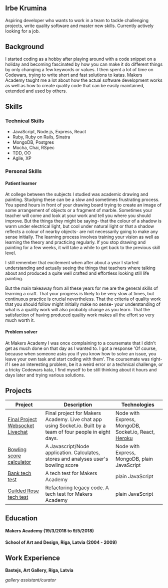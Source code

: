## Irbe Krumina

Aspiring developer who wants to work in a team to tackle challenging projects, write quality software and master new skills.
Currently actively looking for a job.

## Background

I started coding as a hobby after playing around with a code snippet on a holiday and becoming fascinated by how you can make it do different things by only changing a few keywords or values. I then spent a lot of time on Codewars, trying to write short and fast solutions to katas.
Makers Academy taught me a lot about how the actual software development works as well as how to create quality code that can be easily maintained, extended and used by others. 



## Skills

### Technical Skills

- JavaScript, Node.js, Express, React
- Ruby, Ruby on Rails, Sinatra
- MongoDB, Postgres
- Mocha, Chai, RSpec
- TDD, OO
- Agile, XP

### Personal Skills

#### Patient learner

At college between the subjects I studied was academic drawing and painting. Studying these can be a slow and sometimes frustrating process. You spend hours in front of your drawing board trying to create an image of some arrangement of objects or a fragment of marble. Sometimes your teacher will come and look at your work and tell you where you should improve. But the things they might be saying- that the colour of a shadow is warm under electrical light, but cool under natural light or that a shadow reflects a colour of nearby objects- are not necessarily going to make any sense initially. The learning process involves training your vision as well as learning the theory and practicing regularly. If you stop drawing and painting for a few weeks, it will take a while to get back to the previous skill level.

I still remember that excitement when after about a year I started understanding and actually seeing the things that teachers where talking about and produced a quite well crafted and effortless looking still life painting.

But the main takeaway from all these years for me are the general skills of learning a craft. That your progress is likely to be very slow at times, but continuous practice is crucial nevertheless. That the criteria of quality work that you should follow might initially make no sense- your understanding of what is a quality work will also probably change as you learn. That the satisfaction of having produced quality work makes all the effort so very much worth it.

#### Problem solver

At Makers Academy I was once complaining to a coursemate that I didn't get as much done on that day as I wanted to. I got a response 'Of course, because when someone asks you if you know how to solve an issue, you leave your own task and start coding with them'. The coursemate was right- if I see an interesting problem, be it a weird error or a technical challenge, or a tricky Codewars kata, I find myself to be still thinking about it hours and days later and trying various solutions.

## Projects

| Project | Description | Technologies |
| --- | --- | --- |
|[Final Project Websocket Livechat](https://github.com/jbropho/final-project-websocket-livechat/blob/master/README.md) | Final project for Makers Academy. Live chat app using Socket.io. Built by a team of four people in eight days. | Node with Express, MongoDB, Socket.io, React, [Heroku](https://finalprojectwebsocketlivechat.herokuapp.com/)|
| [Bowling score calculator](https://github.com/irbekrm/bowling-challenge/blob/master/README.md) | A Javascript/Node application. Calculates, stores and analyses user's bowling score | Node with Express, MongoDB, plain JavaScript |
|[Bank tech test](https://github.com/irbekrm/Bank/blob/master/README.md) | A tech test for Makers Academy | plain JavaScript |
| [Guilded Rose tech test](https://github.com/irbekrm/GildedRose/blob/master/README.md) | Refactoring legacy code. A tech test for Makers Academy | plain JavaScript |

## Education

#### Makers Academy (19/3/2018 to 9/5/2018)

#### School of Art and Design, Riga, Latvia (2004 - 2009)


## Work Experience

**Bastejs, Art Gallery, Riga, Latvia** 

*gallery assistant/curator*  
